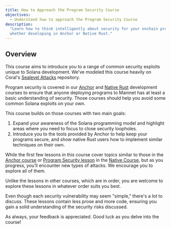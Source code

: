 ```yaml
---
title: How to Approach the Program Security Course
objectives:
  - Understand how to approach the Program Security Course
description:
  "Learn how to think intelligently about security for your onchain programs,
  whether developing in Anchor or Native Rust."
---
```


## Overview

This course aims to introduce you to a range of common security exploits unique
to Solana development. We’ve modeled this course heavily on Coral's
[Sealevel Attacks](https://github.com/coral-xyz/sealevel-attacks) repository.

Program security is covered in our
[Anchor](/content/courses/onchain-development.md) and
[Native Rust](/content/courses/native-onchain-development.md) development
courses to ensure that anyone deploying programs to Mainnet has at least a basic
understanding of security. Those courses should help you avoid some common
Solana exploits on your own.

This course builds on those courses with two main goals:

1. Expand your awareness of the Solana programming model and highlight areas
   where you need to focus to close security loopholes.
2. Introduce you to the tools provided by Anchor to help keep your programs
   secure, and show native Rust users how to implement similar techniques on
   their own.

While the first few lessons in this course cover topics similar to those in the
[Anchor course](/content/courses/onchain-development/intro-to-anchor.md) or
[Program Security lesson](/content/courses/native-onchain-development/program-security.md)
in the [Native Course](/content/courses/native-onchain-development.md), but as
you progress, you’ll encounter new types of attacks. We encourage you to explore
all of them.

<Callout>

Unlike the lessons in other courses, which are in order, you are welcome to
explore these lessons in whatever order suits you best. </Callout>

Even though each security vulnerability may seem "simple," there's a lot to
discuss. These lessons contain less prose and more code, ensuring you gain a
solid understanding of the security risks discussed.

As always, your feedback is appreciated. Good luck as you delve into the course!
